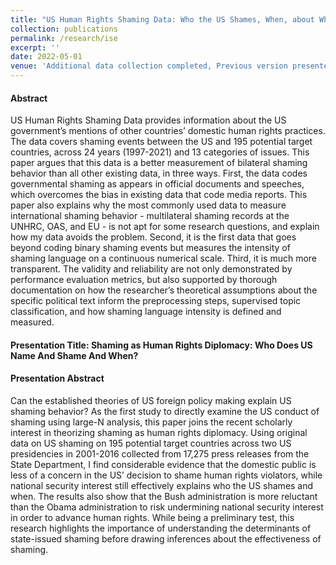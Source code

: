 ```yaml
---
title: "US Human Rights Shaming Data: Who the US Shames, When, about What, And How Intensely"
collection: publications
permalink: /research/ise
excerpt: ''
date: 2022-05-01
venue: 'Additional data collection completed, Previous version presented at 2021 Midwest Political Science Association (MPSA) Conference'
---
```


#### Abstract
US Human Rights Shaming Data provides information about the US government’s mentions of other countries’ domestic human rights practices. The data covers shaming events between the US and 195 potential target countries, across 24 years (1997-2021) and 13 categories of issues. This paper argues that this data is a better measurement of bilateral shaming behavior than all other existing data, in three ways. First, the data codes governmental shaming as appears in official documents and speeches, which overcomes the bias in existing data that code media reports. This paper also explains why the most commonly used data to measure international shaming behavior - multilateral shaming records at the UNHRC, OAS, and EU - is not apt for some research questions, and explain how my data avoids the problem. Second, it is the first data that goes beyond coding binary shaming events but measures the intensity of shaming language on a continuous numerical scale. Third, it is much more transparent. The validity and reliability are not only demonstrated by performance evaluation metrics, but also supported by thorough documentation on how the researcher’s theoretical assumptions about the specific political text inform the preprocessing steps, supervised topic classification, and how shaming language intensity is defined and measured.

#### Presentation Title: Shaming as Human Rights Diplomacy: Who Does US Name And Shame And When?
#### Presentation Abstract
Can the established theories of US foreign policy making explain US shaming behavior? As the first study to directly examine the US conduct of shaming using large-N analysis, this paper joins the recent scholarly interest in theorizing shaming as human rights diplomacy. Using original data on US shaming on 195 potential target countries across two US presidencies in 2001-2016 collected from 17,275 press releases from the State Department, I find considerable evidence that the domestic public is less of a concern in the US’ decision to shame human rights violators, while national security interest still effectively explains who the US shames and when. The results also show that the Bush administration is more reluctant than the Obama administration to risk undermining national security interest in order to advance human rights. While being a preliminary test, this research highlights the importance of understanding the determinants of state-issued shaming before drawing inferences about the effectiveness of shaming.

